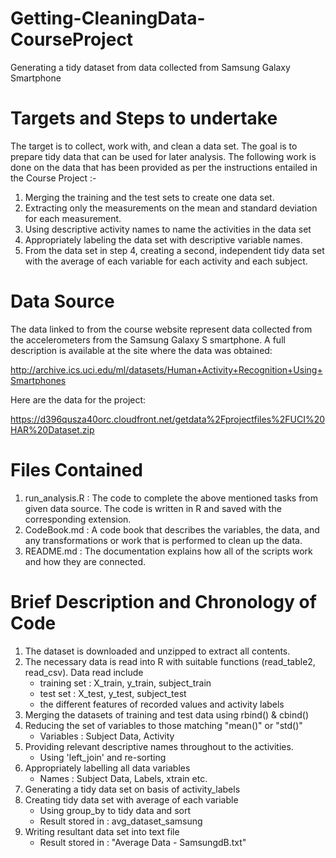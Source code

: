# Getting-CleaningData-CourseProject
Generating a tidy dataset from data collected from Samsung Galaxy Smartphone 

# Targets and Steps to undertake
The target is to collect, work with, and clean a data set. The goal is to prepare tidy data that can be used for later analysis. The following work is done on the data that has been provided as per the instructions entailed in the Course Project :- 

1. Merging the training and the test sets to create one data set.
2. Extracting only the measurements on the mean and standard deviation for each measurement.
3. Using descriptive activity names to name the activities in the data set
4. Appropriately labeling the data set with descriptive variable names.
5. From the data set in step 4, creating a second, independent tidy data set with the average of each variable for each activity and each subject.

# Data Source
The data linked to from the course website represent data collected from the accelerometers from the Samsung Galaxy S smartphone. A full description is available at the site where the data was obtained:

http://archive.ics.uci.edu/ml/datasets/Human+Activity+Recognition+Using+Smartphones

Here are the data for the project:

https://d396qusza40orc.cloudfront.net/getdata%2Fprojectfiles%2FUCI%20HAR%20Dataset.zip

# Files Contained 
1. run_analysis.R :  The code to complete the above mentioned tasks from given data source. The code is written in R and saved with the corresponding extension.
2. CodeBook.md :  A code book that describes the variables, the data, and any transformations or work that is performed to clean up the data.
3. README.md : The documentation  explains how all of the scripts work and how they are connected.

# Brief Description and Chronology of Code
1. The dataset is downloaded and unzipped to extract all contents. 
2. The necessary data is read into R with suitable functions (read_table2, read_csv). Data read include
    - training set : X_train, y_train, subject_train
    - test set : X_test, y_test, subject_test
    - the different features of recorded values and activity labels
3. Merging the datasets of training and test data using rbind() & cbind()
4. Reducing the set of variables to those matching "mean()" or "std()"
    - Variables : Subject Data, Activity
5. Providing relevant descriptive names throughout to the activities.
    - Using 'left_join' and re-sorting
6. Appropriately labelling all data variables
    - Names : Subject Data, Labels, xtrain etc.
7. Generating a tidy data set on basis of activity_labels
8. Creating tidy data set with average of each variable
    - Using group_by to tidy data and sort
    - Result stored in : avg_dataset_samsung
9. Writing resultant data set into text file
    - Result stored in : "Average Data - SamsungdB.txt"
